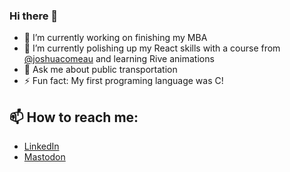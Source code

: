 ### Hi there 👋

<!--
**rollinsbaird/rollinsbaird** is a ✨ _special_ ✨ repository because its `README.md` (this file) appears on your GitHub profile.
-->

- 🔭 I’m currently working on finishing my MBA
- 🌱 I’m currently polishing up my React skills with a course from [@joshuacomeau](https://github.com/joshwcomeau) and learning Rive animations
- 💬 Ask me about public transportation
- ⚡ Fun fact: My first programing language was C!

## 📫 How to reach me:
- [LinkedIn](https://www.linkedin.com/in/rollinsbaird/)
- [Mastodon](https://mastodon.social/@rollins)

